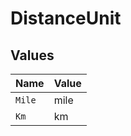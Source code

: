 # DistanceUnit


## Values

| Name   | Value  |
| ------ | ------ |
| `Mile` | mile   |
| `Km`   | km     |